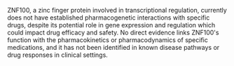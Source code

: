 ZNF100, a zinc finger protein involved in transcriptional regulation, currently does not have established pharmacogenetic interactions with specific drugs, despite its potential role in gene expression and regulation which could impact drug efficacy and safety. No direct evidence links ZNF100's function with the pharmacokinetics or pharmacodynamics of specific medications, and it has not been identified in known disease pathways or drug responses in clinical settings.